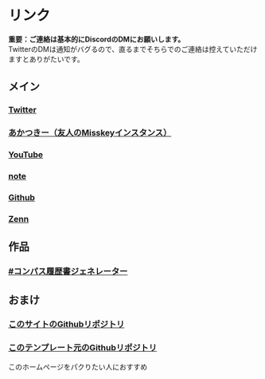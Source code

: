 # リンク
__重要：ご連絡は基本的にDiscordのDMにお願いします。__  
TwitterのDMは通知がバグるので、直るまでそちらでのご連絡は控えていただけますとありがたいです。

## メイン
### [Twitter](https://twitter.com/Ao_Sankaku)
### [あかつきー（友人のMisskeyインスタンス）](https://yumk.xyz/@ao_sankaku)
### [YouTube](https://youtube.com/@Ao_Sankaku)
### [note](https://note.com/ao_sankaku)
### [Github](https://github.com/AoSankaku)
### [Zenn](https://zenn.dev/ao_sankaku)

## 作品
### [#コンパス履歴書ジェネレーター](https://aosankaku.github.io/cps_resume/)

## おまけ
### [このサイトのGithubリポジトリ](https://github.com/AoSankaku/aosankaku.github.io)
### [このテンプレート元のGithubリポジトリ](https://github.com/sungik-choi/gatsby-starter-apple#readme)
このホームページをパクりたい人におすすめ
